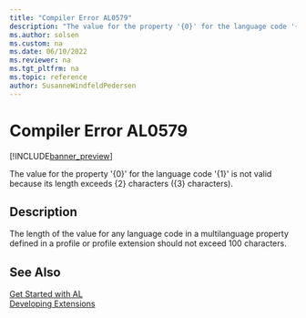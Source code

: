 ```yaml
---
title: "Compiler Error AL0579"
description: "The value for the property '{0}' for the language code '{1}' is not valid because its length exceeds {2} characters ({3} characters)."
ms.author: solsen
ms.custom: na
ms.date: 06/10/2022
ms.reviewer: na
ms.tgt_pltfrm: na
ms.topic: reference
author: SusanneWindfeldPedersen
---
```

[//]: # (START>DO_NOT_EDIT)
[//]: # (IMPORTANT:Do not edit any of the content between here and the END>DO_NOT_EDIT.)
[//]: # (Any modifications should be made in the .xml files in the ModernDev repo.)
# Compiler Error AL0579

[!INCLUDE[banner_preview](../includes/banner_preview.md)]

The value for the property '{0}' for the language code '{1}' is not valid because its length exceeds {2} characters ({3} characters).

## Description
The length of the value for any language code in a multilanguage property defined in a profile or profile extension should not exceed 100 characters.  

[//]: # (IMPORTANT: END>DO_NOT_EDIT)
## See Also  
[Get Started with AL](../devenv-get-started.md)  
[Developing Extensions](../devenv-dev-overview.md)  